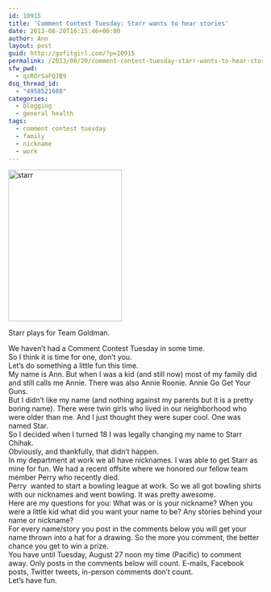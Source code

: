 ```yaml
---
id: 10915
title: 'Comment Contest Tuesday: Starr wants to hear stories'
date: 2013-08-20T16:15:46+00:00
author: Ann
layout: post
guid: http://gofitgirl.com/?p=10915
permalink: /2013/08/20/comment-contest-tuesday-starr-wants-to-hear-stories/
sfw_pwd:
  - qzROrSaFQJB9
dsq_thread_id:
  - "4958521688"
categories:
  - blogging
  - general health
tags:
  - comment contest tuesday
  - family
  - nickname
  - work
---
```

<div id="attachment_10916" style="width: 235px" class="wp-caption alignleft">
  <a href="http://gofitgirl.com/?attachment_id=10916" rel="attachment wp-att-10916"><img class="size-medium wp-image-10916" alt="starr" src="http://gofitgirl.com/wp-content/uploads/2013/08/Starr-e1376970452926-225x300.jpg" width="225" height="300" /></a>
  
  <p class="wp-caption-text">
    Starr plays for Team Goldman.
  </p>
</div>

  
We haven&#8217;t had a Comment Contest Tuesday in some time.  
So I think it is time for one, don&#8217;t you.  
Let&#8217;s do something a little fun this time.  
My name is Ann. But when I was a kid (and still now) most of my family did and still calls me Annie. There was also Annie Roonie. Annie Go Get Your Guns.  
But I didn&#8217;t like my name (and nothing against my parents but it is a pretty boring name). There were twin girls who lived in our neighborhood who were older than me. And I just thought they were super cool. One was named Star.  
So I decided when I turned 18 I was legally changing my name to Starr Chihak.  
Obviously, and thankfully, that didn&#8217;t happen.  
In my department at work we all have nicknames. I was able to get Starr as mine for fun. We had a recent offsite where we honored our fellow team member Perry who recently died.  
Perry  wanted to start a bowling league at work. So we all got bowling shirts with our nicknames and went bowling. It was pretty awesome.  
Here are my questions for you: What was or is your nickname? When you were a little kid what did you want your name to be? Any stories behind your name or nickname?  
For every name/story you post in the comments below you will get your name thrown into a hat for a drawing. So the more you comment, the better chance you get to win a prize.  
You have until Tuesday, August 27 noon my time (Pacific) to comment away. Only posts in the comments below will count. E-mails, Facebook posts, Twitter tweets, in-person comments don’t count.  
Let&#8217;s have fun.